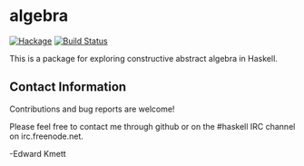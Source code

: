 algebra
==========

[![Hackage](https://img.shields.io/hackage/v/algebra.svg)](https://hackage.haskell.org/package/algebra) [![Build Status](https://secure.travis-ci.org/ekmett/algebra.png?branch=master)](http://travis-ci.org/ekmett/algebra)

This is a package for exploring constructive abstract algebra in Haskell.

Contact Information
-------------------

Contributions and bug reports are welcome!

Please feel free to contact me through github or on the #haskell IRC channel on irc.freenode.net.

-Edward Kmett
